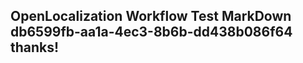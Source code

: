 <properties
ms.topic="hero-topic"
ms.test1="hero-topic"
ms.test2="test"/>

## OpenLocalization Workflow Test MarkDown db6599fb-aa1a-4ec3-8b6b-dd438b086f64 thanks!
